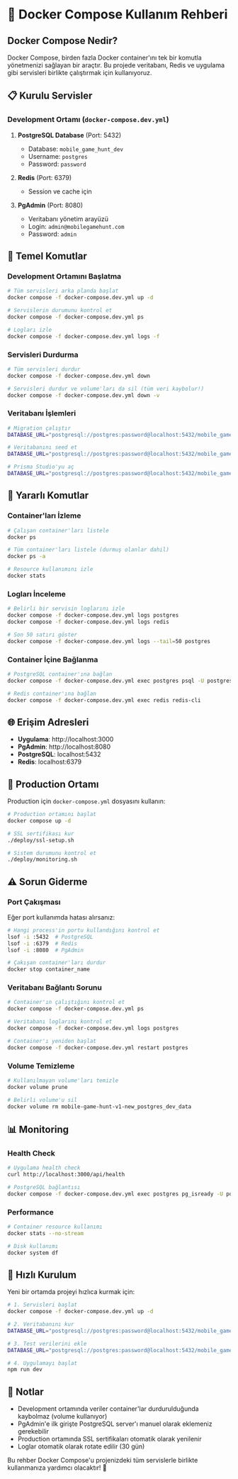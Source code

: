 # 🐳 Docker Compose Kullanım Rehberi

## Docker Compose Nedir?

Docker Compose, birden fazla Docker container'ını tek bir komutla yönetmenizi sağlayan bir araçtır. Bu projede veritabanı, Redis ve uygulama gibi servisleri birlikte çalıştırmak için kullanıyoruz.

## 📋 Kurulu Servisler

### Development Ortamı (`docker-compose.dev.yml`)

1. **PostgreSQL Database** (Port: 5432)
   - Database: `mobile_game_hunt_dev`
   - Username: `postgres`
   - Password: `password`

2. **Redis** (Port: 6379)
   - Session ve cache için

3. **PgAdmin** (Port: 8080)
   - Veritabanı yönetim arayüzü
   - Login: `admin@mobilegamehunt.com`
   - Password: `admin`

## 🚀 Temel Komutlar

### Development Ortamını Başlatma
```bash
# Tüm servisleri arka planda başlat
docker compose -f docker-compose.dev.yml up -d

# Servislerin durumunu kontrol et
docker compose -f docker-compose.dev.yml ps

# Logları izle
docker compose -f docker-compose.dev.yml logs -f
```

### Servisleri Durdurma
```bash
# Tüm servisleri durdur
docker compose -f docker-compose.dev.yml down

# Servisleri durdur ve volume'ları da sil (tüm veri kaybolur!)
docker compose -f docker-compose.dev.yml down -v
```

### Veritabanı İşlemleri
```bash
# Migration çalıştır
DATABASE_URL="postgresql://postgres:password@localhost:5432/mobile_game_hunt_dev" npx prisma migrate dev

# Veritabanını seed et
DATABASE_URL="postgresql://postgres:password@localhost:5432/mobile_game_hunt_dev" npm run db:seed

# Prisma Studio'yu aç
DATABASE_URL="postgresql://postgres:password@localhost:5432/mobile_game_hunt_dev" npx prisma studio
```

## 🔧 Yararlı Komutlar

### Container'ları İzleme
```bash
# Çalışan container'ları listele
docker ps

# Tüm container'ları listele (durmuş olanlar dahil)
docker ps -a

# Resource kullanımını izle
docker stats
```

### Logları İnceleme
```bash
# Belirli bir servisin loglarını izle
docker compose -f docker-compose.dev.yml logs postgres
docker compose -f docker-compose.dev.yml logs redis

# Son 50 satırı göster
docker compose -f docker-compose.dev.yml logs --tail=50 postgres
```

### Container İçine Bağlanma
```bash
# PostgreSQL container'ına bağlan
docker compose -f docker-compose.dev.yml exec postgres psql -U postgres -d mobile_game_hunt_dev

# Redis container'ına bağlan
docker compose -f docker-compose.dev.yml exec redis redis-cli
```

## 🌐 Erişim Adresleri

- **Uygulama**: http://localhost:3000
- **PgAdmin**: http://localhost:8080
- **PostgreSQL**: localhost:5432
- **Redis**: localhost:6379

## 🔄 Production Ortamı

Production için `docker-compose.yml` dosyasını kullanın:

```bash
# Production ortamını başlat
docker compose up -d

# SSL sertifikası kur
./deploy/ssl-setup.sh

# Sistem durumunu kontrol et
./deploy/monitoring.sh
```

## ⚠️ Sorun Giderme

### Port Çakışması
Eğer port kullanımda hatası alırsanız:

```bash
# Hangi process'in portu kullandığını kontrol et
lsof -i :5432  # PostgreSQL
lsof -i :6379  # Redis
lsof -i :8080  # PgAdmin

# Çakışan container'ları durdur
docker stop container_name
```

### Veritabanı Bağlantı Sorunu
```bash
# Container'ın çalıştığını kontrol et
docker compose -f docker-compose.dev.yml ps

# Veritabanı loglarını kontrol et
docker compose -f docker-compose.dev.yml logs postgres

# Container'ı yeniden başlat
docker compose -f docker-compose.dev.yml restart postgres
```

### Volume Temizleme
```bash
# Kullanılmayan volume'ları temizle
docker volume prune

# Belirli volume'u sil
docker volume rm mobile-game-hunt-v1-new_postgres_dev_data
```

## 📊 Monitoring

### Health Check
```bash
# Uygulama health check
curl http://localhost:3000/api/health

# PostgreSQL bağlantısı
docker compose -f docker-compose.dev.yml exec postgres pg_isready -U postgres
```

### Performance
```bash
# Container resource kullanımı
docker stats --no-stream

# Disk kullanımı
docker system df
```

## 🚀 Hızlı Kurulum

Yeni bir ortamda projeyi hızlıca kurmak için:

```bash
# 1. Servisleri başlat
docker compose -f docker-compose.dev.yml up -d

# 2. Veritabanını kur
DATABASE_URL="postgresql://postgres:password@localhost:5432/mobile_game_hunt_dev" npx prisma migrate dev

# 3. Test verilerini ekle
DATABASE_URL="postgresql://postgres:password@localhost:5432/mobile_game_hunt_dev" npm run db:seed

# 4. Uygulamayı başlat
npm run dev
```

## 📝 Notlar

- Development ortamında veriler container'lar durdurulduğunda kaybolmaz (volume kullanıyor)
- PgAdmin'e ilk girişte PostgreSQL server'ı manuel olarak eklemeniz gerekebilir
- Production ortamında SSL sertifikaları otomatik olarak yenilenir
- Loglar otomatik olarak rotate edilir (30 gün)

Bu rehber Docker Compose'u projenizdeki tüm servislerle birlikte kullanmanıza yardımcı olacaktır! 🎉
